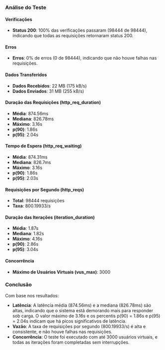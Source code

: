 ### Análise do Teste

#### Verificações
- **Status 200**: 100% das verificações passaram (98444 de 98444), indicando que todas as requisições retornaram status 200.

#### Erros
- **Erros**: 0% de erros (0 de 98444), indicando que não houve falhas nas requisições.

#### Dados Transferidos
- **Dados Recebidos**: 22 MB (175 kB/s)
- **Dados Enviados**: 31 MB (255 kB/s)

#### Duração das Requisições (http_req_duration)
- **Média**: 874.56ms
- **Mediana**: 826.78ms
- **Máximo**: 3.16s
- **p(90)**: 1.86s
- **p(95)**: 2.04s

#### Tempo de Espera (http_req_waiting)
- **Média**: 874.31ms
- **Mediana**: 826.7ms
- **Máximo**: 3.16s
- **p(90)**: 1.86s
- **p(95)**: 2.03s

#### Requisições por Segundo (http_reqs)
- **Total**: 98444 requisições
- **Taxa**: 800.19933/s

#### Duração das Iterações (iteration_duration)
- **Média**: 1.87s
- **Mediana**: 1.82s
- **Máximo**: 4.16s
- **p(90)**: 2.86s
- **p(95)**: 3.04s

#### Concorrência
- **Máximo de Usuários Virtuais (vus_max)**: 3000 

### Conclusão
Com base nos resultados:

- **Latência**: A latência média (874.56ms) e a mediana (826.78ms) são altas, indicando que o sistema está demorando mais para responder sob carga. O valor máximo de 3.16s e os percentis p(90) = 1.86s e p(95) = 2.04s indicam que há picos significativos de latência.
- **Vazão**: A taxa de requisições por segundo (800.19933/s) é alta e consistente, e não houve falhas nas requisições.
- **Concorrência**: O teste foi executado com até 3000 usuários virtuais, e todas as iterações foram completadas sem interrupções.